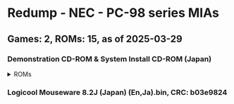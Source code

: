 # Redump - NEC - PC-98 series MIAs
## Games: 2, ROMs: 15, as of 2025-03-29

### Demonstration CD-ROM & System Install CD-ROM (Japan)
<details>
<summary>ROMs</summary>

- Demonstration CD-ROM & System Install CD-ROM (Japan) (Track 01).bin, CRC: 8d2abcac
- Demonstration CD-ROM & System Install CD-ROM (Japan) (Track 02).bin, CRC: 0bc3b978
- Demonstration CD-ROM & System Install CD-ROM (Japan) (Track 03).bin, CRC: 6e50c1ee
- Demonstration CD-ROM & System Install CD-ROM (Japan) (Track 04).bin, CRC: 26355d2f
- Demonstration CD-ROM & System Install CD-ROM (Japan) (Track 05).bin, CRC: 4b695da9
- Demonstration CD-ROM & System Install CD-ROM (Japan) (Track 06).bin, CRC: f3a78a3a
- Demonstration CD-ROM & System Install CD-ROM (Japan) (Track 07).bin, CRC: 6c7699b5
- Demonstration CD-ROM & System Install CD-ROM (Japan) (Track 08).bin, CRC: e35e6406
- Demonstration CD-ROM & System Install CD-ROM (Japan) (Track 09).bin, CRC: 8db5c450
- Demonstration CD-ROM & System Install CD-ROM (Japan) (Track 10).bin, CRC: f04593cc
- Demonstration CD-ROM & System Install CD-ROM (Japan) (Track 11).bin, CRC: 06aa93bf
- Demonstration CD-ROM & System Install CD-ROM (Japan) (Track 12).bin, CRC: d3cd6849
- Demonstration CD-ROM & System Install CD-ROM (Japan) (Track 13).bin, CRC: c2e1f8f6
- Demonstration CD-ROM & System Install CD-ROM (Japan) (Track 14).bin, CRC: add4351f
</details>

### Logicool Mouseware 8.2J (Japan) (En,Ja).bin, CRC: b03e9824
